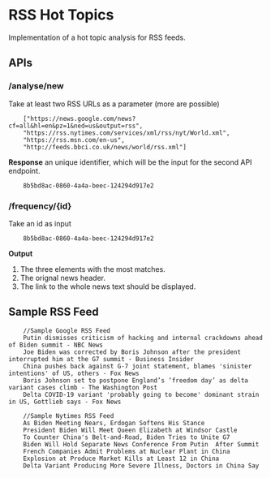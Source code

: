 # RSS Hot Topics

Implementation of a hot topic analysis for RSS feeds.

## APIs

### /analyse/new

Take at least two RSS URLs as a parameter (more are possible)

        ["https://news.google.com/news?cf=all&hl=en&pz=1&ned=us&output=rss",
        "https://rss.nytimes.com/services/xml/rss/nyt/World.xml",
        "https://rss.msn.com/en-us",
        "http://feeds.bbci.co.uk/news/world/rss.xml"]

**Response** an unique identifier, which will be the input for the second API endpoint.

        8b5bd8ac-0860-4a4a-beec-124294d917e2

### /frequency/{id}

Take an id as input

        8b5bd8ac-0860-4a4a-beec-124294d917e2

**Output**
1. The three elements with the most matches.
2. The orignal news header.
3. The link to the whole news text should be displayed.

## Sample RSS Feed

        //Sample Google RSS Feed
        Putin dismisses criticism of hacking and internal crackdowns ahead of Biden summit - NBC News
        Joe Biden was corrected by Boris Johnson after the president interrupted him at the G7 summit - Business Insider
        China pushes back against G-7 joint statement, blames 'sinister intentions' of US, others - Fox News
        Boris Johnson set to postpone England’s ‘freedom day’ as delta variant cases climb - The Washington Post
        Delta COVID-19 variant 'probably going to become' dominant strain in US, Gottlieb says - Fox News

        //Sample Nytimes RSS Feed
        As Biden Meeting Nears, Erdogan Softens His Stance
        President Biden Will Meet Queen Elizabeth at Windsor Castle
        To Counter China's Belt-and-Road, Biden Tries to Unite G7
        Biden Will Hold Separate News Conference From Putin  After Summit
        French Companies Admit Problems at Nuclear Plant in China
        Explosion at Produce Market Kills at Least 12 in China
        Delta Variant Producing More Severe Illness, Doctors in China Say



